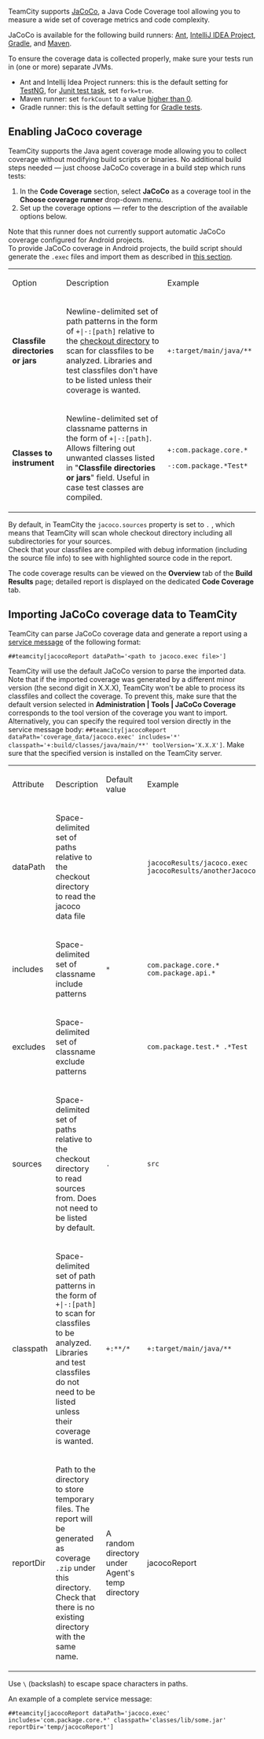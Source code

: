 [//]: # (title: JaCoCo)
[//]: # (auxiliary-id: JaCoCo)

TeamCity supports [JaCoCo](https://www.eclemma.org/jacoco/), a Java Code Coverage tool allowing you to measure a wide set of coverage metrics and code complexity.

JaCoCo is available for the following build runners: [Ant](ant.md), [IntelliJ IDEA Project](intellij-idea-project.md), [Gradle](gradle.md), and [Maven](maven.md).

<tip>

To ensure the coverage data is collected properly, make sure your tests run in (one or more) separate JVMs.
* Ant and Intellij Idea Project runners: this is the default setting for [TestNG](https://testng.org/doc/ant.html), for [Junit test task](https://ant.apache.org/manual/Tasks/junit.html), set `fork=true`.
* Maven runner: set `forkCount` to a value [higher than 0](https://maven.apache.org/surefire/maven-surefire-plugin/examples/fork-options-and-parallel-execution.html).
* Gradle runner: this is the default setting for [Gradle tests](https://gradle.org/docs/current/dsl/org.gradle.api.tasks.testing.Test.html).

</tip>

## Enabling JaCoco coverage

TeamCity supports the Java agent coverage mode allowing you to collect coverage without modifying build scripts or binaries. No additional build steps needed — just choose JaCoCo coverage in a build step which runs tests:

1. In the __Code Coverage__ section, select __JaCoCo__ as a coverage tool in the __Choose coverage runner__ drop-down menu.
2. Set up the coverage options — refer to the description of the available options below.

<note>

Note that this runner does not currently support automatic JaCoCo coverage configured for Android projects.   
To provide JaCoCo coverage in Android projects, the build script should generate the `.exec` files and import them as described in [this section](#Importing+JaCoCo+coverage+data+to+TeamCity).

</note>

<table><tr>

<td>

Option

</td>

<td>

Description

</td>

<td>

Example

</td></tr><tr>

<td>

__Classfile directories or jars__

</td>

<td>

Newline-delimited set of path patterns in the form of `+|-:[path]` relative to the [checkout directory](build-checkout-directory.md) to scan for classfiles to be analyzed. Libraries and test classfiles don't have to be listed unless their coverage is wanted.

<include from="branch-filter.md" element-id="OR-syntax-tip"/>

</td>

<td>

`+:target/main/java/**`

</td></tr><tr>

<td>

__Classes to instrument__

</td>

<td>

Newline-delimited set of classname patterns in the form of `+|-:[path]`. Allows filtering out unwanted classes listed in "__Classfile directories or jars__" field. Useful in case test classes are compiled.

</td>

<td>

`+:com.package.core.*`

`-:com.package.*Test*`

</td></tr></table>

<tip>

By default, in TeamCity the `jacoco.sources` property is set to `.` , which means that TeamCity will scan whole checkout directory including all subdirectories for your sources.   
Check that your classfiles are compiled with debug information (including the source file info) to see with highlighted source code in the report.

</tip>

The code coverage results can be viewed on the __Overview__ tab of the __Build Results__ page; detailed report is displayed on the dedicated __Code Coverage__ tab.

## Importing JaCoCo coverage data to TeamCity

TeamCity can parse JaCoCo coverage data and generate a report using a [service message](service-messages.md) of the following format:

```
##teamcity[jacocoReport dataPath='<path to jacoco.exec file>']

```

TeamCity will use the default JaCoCo version to parse the imported data. Note that if the imported coverage was generated by a different minor version (the second digit in X.X.X), TeamCity won't be able to process its classfiles and collect the coverage. To prevent this, make sure that the default version selected in __Administration | Tools | JaCoCo Coverage__ corresponds to the tool version of the coverage you want to import.  
Alternatively, you can specify the required tool version directly in the service message body: `##teamcity[jacocoReport dataPath='coverage_data/jacoco.exec' includes='*' classpath='+:build/classes/java/main/**' toolVersion='X.X.X']`. Make sure that the specified version is installed on the TeamCity server.

<table><tr>

<td>

Attribute

</td>

<td>

Description

</td>

<td>

Default value

</td>

<td>

Example

</td></tr><tr>

<td>

dataPath


</td>

<td>

Space-delimited set of paths relative to the checkout directory to read the jacoco data file

</td>

<td>


</td>

<td>

`jacocoResults/jacoco.exec jacocoResults/anotherJacocoRun.exec`

</td></tr><tr>

<td>

includes

</td>

<td>

Space-delimited set of classname include patterns

</td>

<td>

`*`

</td>

<td>

`com.package.core.* com.package.api.*`

</td></tr><tr>

<td>

excludes

</td>

<td>

Space-delimited set of classname exclude patterns

</td>

<td>


</td>

<td>

`com.package.test.* .*Test`

</td></tr><tr>

<td>

sources

</td>

<td>

Space-delimited set of paths relative to the checkout directory to read sources from. Does not need to be listed by default.


</td>

<td>

`.`

</td>

<td>

`src`

</td></tr><tr>

<td>

classpath

</td>

<td>

Space-delimited set of path patterns in the form of `+|-:[path]` to scan for classfiles to be analyzed. Libraries and test classfiles do not need to be listed unless their coverage is wanted.

</td>

<td>

`+:**/*`

</td>

<td>

`+:target/main/java/**`

</td></tr><tr>

<td>

reportDir

</td>

<td>

Path to the directory to store temporary files. The report will be generated as coverage `.zip` under this directory. Check that there is no existing directory with the same name.

</td>

<td>

A random directory under Agent's temp directory

</td>

<td>

jacocoReport


</td></tr></table>

<tip>

Use `\` (backslash) to escape space characters in paths.

</tip>

An example of a complete service message:

```
##teamcity[jacocoReport dataPath='jacoco.exec' includes='com.package.core.*' classpath='classes/lib/some.jar' reportDir='temp/jacocoReport']

```
